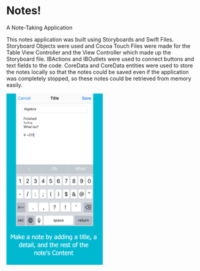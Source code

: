 # Notes!
A Note-Taking Application

This notes application was built using Storyboards and Swift Files. Storyboard Objects were used and Cocoa Touch Files
were made for the Table View Controller and the View Controller which made up the Storyboard file. IBActions and IBOutlets
were used to connect buttons and text fields to the code. CoreData and CoreData entities were used to store the notes locally 
so that the notes could be saved even if the application was completely stopped, so these notes could be retrieved from memory easily.

<div style="text-align: center>
<img src="https://github.com/tommy-qiu/Notes-/blob/master/CompletionItems/app-screenshots/5.5-inch%20Screenshot%204.jpg" width="50%" height = "50%">
</div>
<img src ="https://github.com/tommy-qiu/Notes-/blob/master/CompletionItems/app-screenshots/5.5-inch%20Screenshot%202.jpg" width = "50%" height = "50%">
